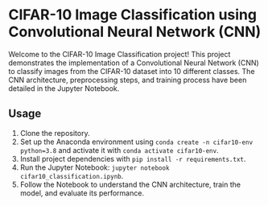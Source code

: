 # CIFAR-10 Image Classification using Convolutional Neural Network (CNN)

Welcome to the CIFAR-10 Image Classification project! This project demonstrates the implementation of a Convolutional Neural Network (CNN) to classify images from the CIFAR-10 dataset into 10 different classes. The CNN architecture, preprocessing steps, and training process have been detailed in the Jupyter Notebook.

## Usage

1. Clone the repository.
2. Set up the Anaconda environment using `conda create -n cifar10-env python=3.8` and activate it with `conda activate cifar10-env`.
3. Install project dependencies with `pip install -r requirements.txt`.
4. Run the Jupyter Notebook: `jupyter notebook cifar10_classification.ipynb`.
5. Follow the Notebook to understand the CNN architecture, train the model, and evaluate its performance.


